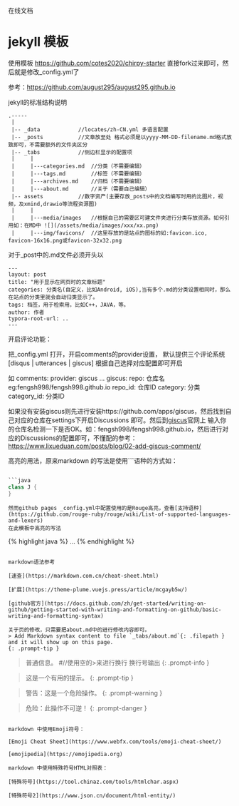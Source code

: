 在线文档
# jekyll 模板

使用模板 https://github.com/cotes2020/chirpy-starter
直接fork过来即可，然后就是修改_config.yml了

参考：https://github.com/august295/august295.github.io

jekyll的标准结构说明
```
.-----
 |
 |-- _data            //locates/zh-CN.yml 多语言配置
 |-- _posts           //文章放至处 格式必须是以yyyy-MM-DD-filename.md格式放致即可，不需要额外的文件夹区分
 |-- _tabs            //侧边栏显示的配置项
 |     |
 |     |---categories.md  //分类（不需要编辑）
 |     |---tags.md        //标签（不需要编辑）
 |     |---archives.md    //归档（不需要编辑）
 |     |---about.md       //关于（需要自己编辑）
 |-- assets           //数字资产(主要存放_posts中的文档编写时用的比图片，视频，及xmind,drawio等流程资源图)
 |     |
 |     |---media/images   //根据自已的需要区可建文件夹进行分类存放资源。如何引用如：在MD中 ![](/assets/media/images/xxx/xx.png)
 |     |---img/favicons/  //这里存放的是站点的图标的如:favicon.ico, favicon-16x16.png或favicon-32x32.png
```
对于_post中的.md文件必须开头以

```
---
layout: post
title: "用于显示在网页时的文章标题"
categories: 分类名(自定义，比如Android, iOS),当有多个.md的分类设置相同时，那么在站点的分类里就会自动归类显示了。
tags: 档签，用于检索用，比如C++，JAVA，等。
author: 作者
typora-root-url: ..
---
```
开启评论功能：

把_config.yml 打开，开启comments的provider设置，
默认提供三个评论系统[disqus | utterances | giscus] 根据自己选择对应配置即可开启

如
comments:
  provider: giscus
  ...
  giscus:
    repo: 仓库名eg:fengsh998/fengsh998.github.io
    repo_id: 仓库ID
    category: 分类
    category_id: 分类ID

如果没有安装giscus则先进行安装https://github.com/apps/giscus，然后找到自己对应的仓库在settings下开启Discussions 即可。然后到[giscus](https://giscus.app/zh-CN)官网上
输入你的仓库名检测一下是否OK。如：fengsh998/fengsh998.github.io，然后进行对应的Discussions的配置即可，不懂配的参考：https://www.lixueduan.com/posts/blog/02-add-giscus-comment/

高亮的用法，原来markdown 的写法是使用```语种的方式如：
```java

```java
class J {
}
```

```
然而github pages _config.yml中配置使用的是Rouge高亮，查看[支持语种](https://github.com/rouge-ruby/rouge/wiki/List-of-supported-languages-and-lexers)
在此模板中高亮的写法
```
{% highlight java %}
...
{% endhighlight %}
```

markdown语法参考

[速查](https://markdown.com.cn/cheat-sheet.html)

[扩展](https://theme-plume.vuejs.press/article/mcgayb5w/)

[github官方](https://docs.github.com/zh/get-started/writing-on-github/getting-started-with-writing-and-formatting-on-github/basic-writing-and-formatting-syntax)
  
关于页的修改，只需要把about.md中的进行修改内容即可。
> Add Markdown syntax content to file `_tabs/about.md`{: .filepath } and it will show up on this page.
{: .prompt-tip }

```
> 普通信息。
>     #//使用空的>来进行换行
> 换行号输出
{: .prompt-info }

> 这是一个有用的提示。
{: .prompt-tip }

> 警告：这是一个危险操作。
{: .prompt-warning }

> 危险：此操作不可逆！
{: .prompt-danger }
```

markdown 中使用Emoji符号：

[Emoji Cheat Sheet](https://www.webfx.com/tools/emoji-cheat-sheet/)

[emojipedia](https://emojipedia.org)

markdown 中使用特殊符号HTML对照表：

[特殊符号](https://tool.chinaz.com/tools/htmlchar.aspx)

[特殊符号2](https://www.json.cn/document/html-entity/)


